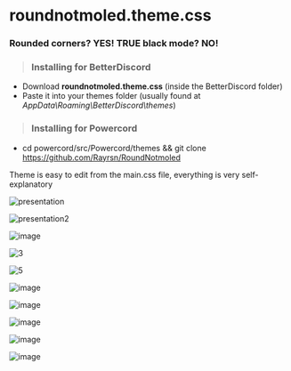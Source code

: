 # roundnotmoled.theme.css

### Rounded corners? YES! TRUE black mode? NO! 




> ### Installing for BetterDiscord
- Download **roundnotmoled.theme.css** (inside the BetterDiscord folder) 
- Paste it into your themes folder (usually found at *AppData\Roaming\BetterDiscord\themes*)

> ### Installing for Powercord
- cd powercord/src/Powercord/themes && git clone https://github.com/Rayrsn/RoundNotmoled



Theme is easy to edit from the main.css file, everything is very self-explanatory

![presentation](https://user-images.githubusercontent.com/25773909/148272556-6ec12d6a-ead3-44e0-9a53-d6a970f3a2e5.png)

![presentation2](https://user-images.githubusercontent.com/86564702/126011824-aeb5ea84-2cba-48b7-9777-ec121187484d.png)

![image](https://user-images.githubusercontent.com/86564702/124397086-c4a49100-dcdb-11eb-9e65-9763f3a59f0b.png)

![3](https://user-images.githubusercontent.com/86564702/126012314-bd6f09e3-ba56-4762-8d86-04ab38482770.png)

![5](https://user-images.githubusercontent.com/86564702/126011947-afb45408-2163-48b8-8325-bc532716e429.png)

![image](https://user-images.githubusercontent.com/86564702/124397129-12b99480-dcdc-11eb-8c48-546d2fb1dd46.png)

![image](https://user-images.githubusercontent.com/86564702/124397131-164d1b80-dcdc-11eb-8aaa-d0c2e46ece24.png)

![image](https://user-images.githubusercontent.com/86564702/126012470-757bf19e-b49d-4f52-b245-83fd4cce4c65.png)

![image](https://user-images.githubusercontent.com/86564702/124397065-8c9d4e00-dcdb-11eb-8289-a0234c56f751.png)

![image](https://user-images.githubusercontent.com/86564702/124397078-a8a0ef80-dcdb-11eb-9226-fca4659e1d9f.png)
